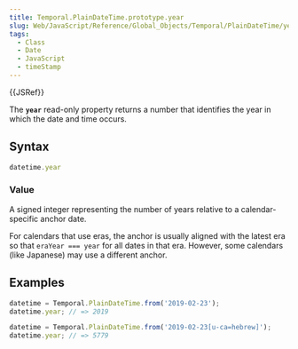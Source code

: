 ```yaml
---
title: Temporal.PlainDateTime.prototype.year
slug: Web/JavaScript/Reference/Global_Objects/Temporal/PlainDateTime/year
tags:
  - Class
  - Date
  - JavaScript
  - timeStamp
---
```

{{JSRef}}

<p class="summary"><span class="seoSummary">The <strong><code>year</code></strong> read-only property returns a number that identifies the year in which the date and time occurs.</span></p>

## Syntax

```js
datetime.year
```

### Value

A signed integer representing the number of years relative to a
calendar-specific anchor date.

<div class="note"><p>For calendars that use eras, the anchor is usually aligned with the latest era so that <code>eraYear === year</code> for all dates in that era. However, some calendars (like Japanese) may use a different anchor.</p></div>

## Examples

```js
datetime = Temporal.PlainDateTime.from('2019-02-23');
datetime.year; // => 2019

datetime = Temporal.PlainDateTime.from('2019-02-23[u-ca=hebrew]');
datetime.year; // => 5779
```
